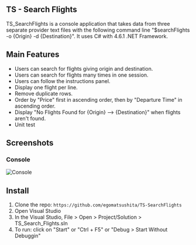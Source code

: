 ## TS - Search Flights

TS_SearchFlights is a console application that takes data from three separate provider text files with the following command line "$searchFlights -o {Origin} -d {Destination}". It uses C# with 4.6.1 .NET Framework.

## Main Features

- Users can search for flights giving origin and destination.
- Users can search for flights many times in one session.
- Users can follow the instructions panel.
- Display one flight per line.
- Remove duplicate rows.
- Order by "Price" first in ascending order, then by "Departure Time" in ascending order.
- Display "No Flights Found for {Origin} --> {Destination}" when flights aren't found. 
- Unit test

## Screenshots

### Console
![Console](*)

## Install

1. Clone the repo: `https://github.com/egomatsushita/TS-SearchFlights`
2. Open Visual Studio
3. In the Visual Studio, File > Open > Project/Solution > TS_Search_Flights.sln
4. To run: click on "Start" or "Ctrl + F5" or "Debug > Start Without Debuggin"